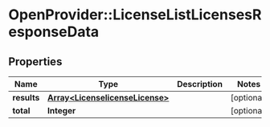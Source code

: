 # OpenProvider::LicenseListLicensesResponseData

## Properties
Name | Type | Description | Notes
------------ | ------------- | ------------- | -------------
**results** | [**Array&lt;LicenselicenseLicense&gt;**](LicenselicenseLicense.md) |  | [optional] 
**total** | **Integer** |  | [optional] 


